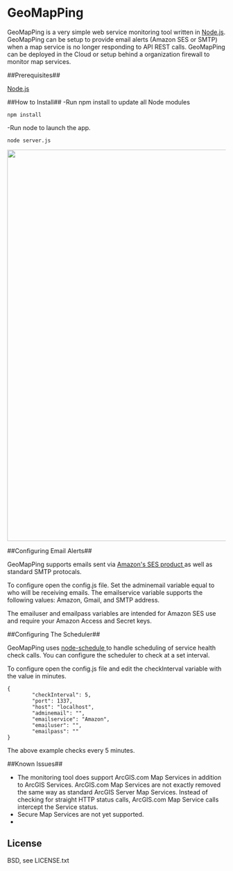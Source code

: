 GeoMapPing
==========

GeoMapPing is a very simple web service monitoring tool written in <a href="http://nodejs.org">Node.js</a>.  GeoMapPing can be setup to provide email alerts (Amazon SES or SMTP) when a map service is no longer responding to API REST calls.  GeoMapPing can be deployed in the Cloud or setup behind a organization firewall to monitor map services.  

##Prerequisites##

<a href="http://nodejs.org/download/">Node.js</a>


##How to Install##
-Run npm install to update all Node modules

```
npm install
```

-Run node to launch the app.

```
node server.js
```

<img src="http://geopublic.s3.amazonaws.com/GeoMapPing_Landing.png" width="900px"/>

##Configuring Email Alerts##

GeoMapPing supports emails sent via <a href="http://aws.amazon.com/ses/">Amazon's SES product </a> as well as standard SMTP protocals.

To configure open the config.js file.  Set the adminemail variable equal to who will be receiving emails.  The emailservice variable supports the following values: Amazon, Gmail, and SMTP address.  

The emailuser and emailpass variables are intended for Amazon SES use and require your Amazon Access and Secret keys.

##Configuring The Scheduler##

GeoMapPing uses <a href="https://github.com/mattpat/node-schedule"> node-schedule </a> to handle scheduling of service health check calls.  You can configure the scheduler to check at a set interval.

To configure open the config.js file and edit the checkInterval variable with the value in minutes.

```
{
        "checkInterval": 5,
        "port": 1337,
        "host": "localhost",
        "adminemail": "",
        "emailservice": "Amazon",
        "emailuser": "",
        "emailpass": ""
}
```

The above example checks every 5 minutes.

##Known Issues##
- The monitoring tool does support ArcGIS.com Map Services in addition to ArcGIS Services.  ArcGIS.com Map Services are not exactly removed the same way as standard ArcGIS Server Map Services.  Instead of checking for straight HTTP status calls, ArcGIS.com Map Service calls intercept the Service status. 
- Secure Map Services are not yet supported.  
- 
## License

  BSD, see LICENSE.txt
